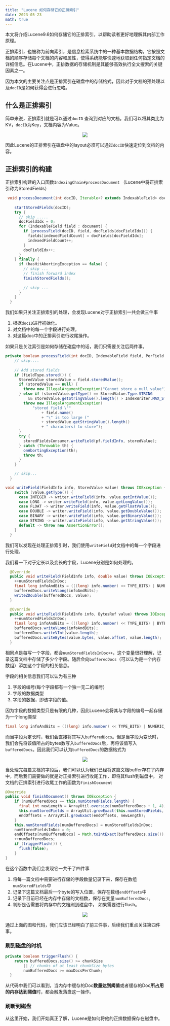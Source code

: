 ```yaml
---
title: "Lucene 如何存储它的正排索引"
date: 2023-05-23
math: true
---
```



本文将介绍Lucene9.6如何存储它的正排索引，以帮助读者更好地理解其内部工作原理。

正排索引，也被称为前向索引，是信息检索系统中的一种基本数据结构。它按照文档的顺序存储每个文档的内容和属性，使得系统能够快速地获取到任何指定文档的详细信息。在Lucene中，正排数据的存储机制是其能够高效执行全文搜索的关键因素之一。

因为本文的主要关注点是正排索引在磁盘中的存储格式，因此对于文档的预处理以及`docID`是如何获得会进行忽略。

## 什么是正排索引

简单来说，正排索引就是可以通过`docID` 查询到对应的文档。我们可以将其类比为KV，`docID`为Key，文档内容为Value。

<div style="text-align: center">
<img src="/pic/lucene-forward/doc-first.png"/>
</div>

因此Lucene的正排索引在磁盘中的layout必须可以通过`docID`快速定位到文档的内容。

## 正排索引的构建

正排索引构建的入口函数`IndexingChain#processDocument` （Lucene中将正排索引称为StoredFields）

````java
 void processDocument(int docID, Iterable<? extends IndexableField> document) throws IOException {
   	
    startStoredFields(docID);
    try {
	  // skip .....
      docFieldIdx = 0;
      for (IndexableField field : document) {
        if (processField(docID, field, docFields[docFieldIdx])) {
          fields[indexedFieldCount] = docFields[docFieldIdx];
          indexedFieldCount++;
        }
        docFieldIdx++;
      }
    } finally {
      if (hasHitAbortingException == false) {
      	// skip ...
        // finish forward index
        finishStoredFields();
        
        // skip ...
      }
    }
  }
````

我们如果只关注正排索引的处理，会发现Lucene对于正排索引一共会做三件事

1. 根据`docID`进行初始化。
2. 对文档中的每一个字段进行处理。
3. 对这篇doc中的正排索引进行收尾操作。

如果只是关注索引是如何存储在磁盘中的话，我们只需要关注后两件事。

````java
private boolean processField(int docID, IndexableField field, PerField pf) throws IOException {
    // skip....
    
    // Add stored fields
    if (fieldType.stored()) {
      StoredValue storedValue = field.storedValue();
      if (storedValue == null) {
        throw new IllegalArgumentException("Cannot store a null value");
      } else if (storedValue.getType() == StoredValue.Type.STRING
          && storedValue.getStringValue().length() > IndexWriter.MAX_STORED_STRING_LENGTH) {
        throw new IllegalArgumentException(
            "stored field \""
                + field.name()
                + "\" is too large ("
                + storedValue.getStringValue().length()
                + " characters) to store");
      }
      try {
        storedFieldsConsumer.writeField(pf.fieldInfo, storedValue);
      } catch (Throwable th) {
        onAbortingException(th);
        throw th;
      }
    }

    // skip...
  }

void writeField(FieldInfo info, StoredValue value) throws IOException {
    switch (value.getType()) {
      case INTEGER -> writer.writeField(info, value.getIntValue());
      case LONG -> writer.writeField(info, value.getLongValue());
      case FLOAT -> writer.writeField(info, value.getFloatValue());
      case DOUBLE -> writer.writeField(info, value.getDoubleValue());
      case BINARY -> writer.writeField(info, value.getBinaryValue());
      case STRING -> writer.writeField(info, value.getStringValue());
      default -> throw new AssertionError();
    }
  }
````

我们可以发现在处理正排索引时，我们使用`writeField`对文档中的每一个字段进行处理。

我们看一下对于定长以及变长的字段，Lucene分别是如何处理的。

````java
  @Override
  public void writeField(FieldInfo info, double value) throws IOException {
    ++numStoredFieldsInDoc;
    final long infoAndBits = (((long) info.number) << TYPE_BITS) | NUMERIC_DOUBLE;
    bufferedDocs.writeVLong(infoAndBits);
    writeZDouble(bufferedDocs, value);
  }

  @Override
  public void writeField(FieldInfo info, BytesRef value) throws IOException {
    ++numStoredFieldsInDoc;
    final long infoAndBits = (((long) info.number) << TYPE_BITS) | BYTE_ARR;
    bufferedDocs.writeVLong(infoAndBits);
    bufferedDocs.writeVInt(value.length);
    bufferedDocs.writeBytes(value.bytes, value.offset, value.length);
  }
````

相同点是每写一个字段，都会`numStoredFieldsInDoc++`，这个变量很好理解，记录这篇文档中存储了多少个字段。随后会向`bufferedDocs`（可以认为是一个内存数组）添加这个字段的相关信息。

字段的相关信息我们可以认为有三种

1. 字段的编号(每个字段都有一个独一无二的编号)
2. 字段的数据类型
3. 字段的数据，即该字段的值。

因为字段的数据类型只是有限的几种，因此Lucene会将其与字段的编号一起存储为一个long类型

````java
final long infoAndBits = (((long) info.number) << TYPE_BITS) | NUMERIC_DOUBLE;
````

而当字段为定长时，我们会直接将其写入`bufferedDocs`。但是当字段为变长时，我们会先将该值所占的bytes数写入`bufferedDocs`后，再将该值写入`bufferedDocs`。因此我们可以认为`bufferedDocs`的数据格式为



<div style="text-align: center">
<img src="/pic/lucene-forward/bufferedDocs.png"/>
</div>

当处理完每篇文档的字段后，我们可以认为我们已经将这篇文档buffer存在了内存中，而后我们需要做的就是对正排索引进行收尾工作，即将其flush到磁盘中。
对文档的正排索引进行收尾工作的函数为`finishDocument`
````java
@Override
public void finishDocument() throws IOException {
    if (numBufferedDocs == this.numStoredFields.length) {
      final int newLength = ArrayUtil.oversize(numBufferedDocs + 1, 4);
      this.numStoredFields = ArrayUtil.growExact(this.numStoredFields, newLength);
      endOffsets = ArrayUtil.growExact(endOffsets, newLength);
    }
    this.numStoredFields[numBufferedDocs] = numStoredFieldsInDoc;
    numStoredFieldsInDoc = 0;
    endOffsets[numBufferedDocs] = Math.toIntExact(bufferedDocs.size());
    ++numBufferedDocs;
    if (triggerFlush()) {
      flush(false);
    }
}
````
在这个函数中我们会发现它一共干了四件事
1. 将每一篇文档中需要进行存储的字段数量记录下来，保存在数组`numStoredFields`中
2. 记录下这篇文档最后一个byte的写入位置，保存在数组`endOffsets`中
3. 记录下目前已经在内存中存储的文档数，保存在变量`numBufferedDocs`。
4. 判断是否需要将内存中的文档刷到磁盘中， 如果需要进行flush。

<div style="text-align: center">
<img src="/pic/lucene-forward/finishDocument1.png"/>
</div>

通过上面的图和代码，我们应该已经明白了前三件事，后续我们重点关注第四件事。
### 刷到磁盘的时机

````java
private boolean triggerFlush() {
    return bufferedDocs.size() >= chunkSize
        || // chunks of at least chunkSize bytes
        numBufferedDocs >= maxDocsPerChunk;
  }

````
从代码中我们可以看到，当内存中缓存的Doc**数量达到阈值**或者缓存的Doc**所占用的内存达到阈值**时，都会触发落盘这一操作。

### 刷新到磁盘

从这里开始，我们开始真正了解，Lucene是如何将他的正排数据保存在磁盘中。